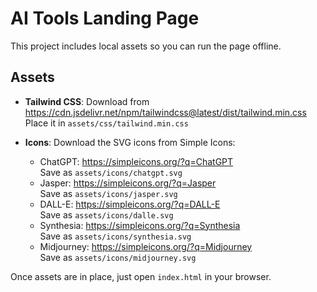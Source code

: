 # AI Tools Landing Page

This project includes local assets so you can run the page offline.

## Assets

- **Tailwind CSS**: Download from https://cdn.jsdelivr.net/npm/tailwindcss@latest/dist/tailwind.min.css  
  Place it in `assets/css/tailwind.min.css`

- **Icons**: Download the SVG icons from Simple Icons:
  - ChatGPT: https://simpleicons.org/?q=ChatGPT  
    Save as `assets/icons/chatgpt.svg`
  - Jasper: https://simpleicons.org/?q=Jasper  
    Save as `assets/icons/jasper.svg`
  - DALL-E: https://simpleicons.org/?q=DALL-E  
    Save as `assets/icons/dalle.svg`
  - Synthesia: https://simpleicons.org/?q=Synthesia  
    Save as `assets/icons/synthesia.svg`
  - Midjourney: https://simpleicons.org/?q=Midjourney  
    Save as `assets/icons/midjourney.svg`

Once assets are in place, just open `index.html` in your browser.
